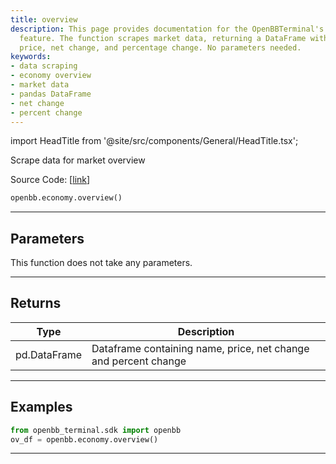 ```yaml
---
title: overview
description: This page provides documentation for the OpenBBTerminal's economy overview
  feature. The function scrapes market data, returning a DataFrame with the name,
  price, net change, and percentage change. No parameters needed.
keywords:
- data scraping
- economy overview
- market data
- pandas DataFrame
- net change
- percent change
---
```


import HeadTitle from '@site/src/components/General/HeadTitle.tsx';

<HeadTitle title="economy.overview - Reference | OpenBB SDK Docs" />

Scrape data for market overview

Source Code: [[link](https://github.com/OpenBB-finance/OpenBB/tree/main/openbb_terminal/economy/wsj_model.py#L62)]

```python
openbb.economy.overview()
```

---

## Parameters

This function does not take any parameters.

---

## Returns

| Type | Description |
| ---- | ----------- |
| pd.DataFrame | Dataframe containing name, price, net change and percent change |
---

## Examples

```python
from openbb_terminal.sdk import openbb
ov_df = openbb.economy.overview()
```

---
